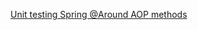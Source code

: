 [Unit testing Spring @Around AOP methods](https://stackoverflow.com/questions/11436600/unit-testing-spring-around-aop-methods)
